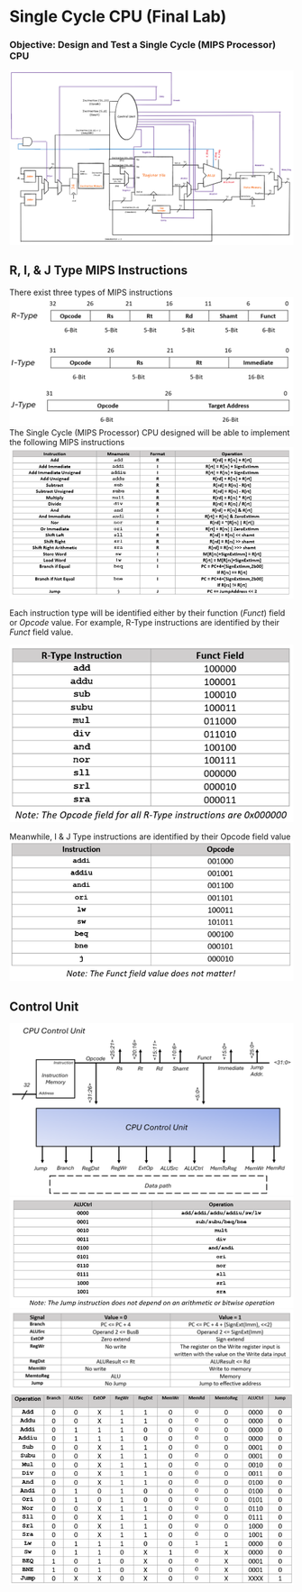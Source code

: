 # Single Cycle CPU (Final Lab)
### Objective: Design and Test a Single Cycle (MIPS Processor) CPU

![Single Cycle CPU](https://github.com/NeonVulture/CSC342_343/blob/main/Labs/Single-Cycle-CPU/Images/Single_Cycle_CPU.PNG)

## R, I, & J Type MIPS Instructions

There exist three types of MIPS instructions
![Breakdown of MIPS Instructions](https://github.com/NeonVulture/CSC342_343/blob/main/Labs/Single-Cycle-CPU/Images/Instructions_Breakdown.PNG)
The Single Cycle (MIPS Processor) CPU designed will be able to implement the following MIPS instructions
![MIPS Instructions List](https://github.com/NeonVulture/CSC342_343/blob/main/Labs/Single-Cycle-CPU/Images/CPU_Instructions_Breakdown.PNG)

Each instruction type will be identified either by their function (*Funct*) field or *Opcode* value. For example, R-Type instructions are identified by their *Funct* field value.

![Summary of R-Type Function Fields](https://github.com/NeonVulture/CSC342_343/blob/main/Labs/Single-Cycle-CPU/Images/R-Type_Function_Field_Summary.PNG)

Meanwhile, I & J Type instructions are identified by their Opcode field value
![Summary of I&J Type Opcode Fields](https://github.com/NeonVulture/CSC342_343/blob/main/Labs/Single-Cycle-CPU/Images/I&J_Type_Opcode_Field_Summary.PNG)

## Control Unit
![Control Unit](https://github.com/NeonVulture/CSC342_343/blob/main/Labs/Single-Cycle-CPU/Images/Control_Unit.PNG)
![ALU Control Signals Summary](https://github.com/NeonVulture/CSC342_343/blob/main/Labs/Single-Cycle-CPU/Images/Summary_of_ALU_Control_Signals.PNG)
![Meaning of Control Signals](https://github.com/NeonVulture/CSC342_343/blob/main/Labs/Single-Cycle-CPU/Images/Meaning_of_control_signals.PNG)
![Datapaths for Control Signals](https://github.com/NeonVulture/CSC342_343/blob/main/Labs/Single-Cycle-CPU/Images/Control_Signal_Datapaths.PNG)

